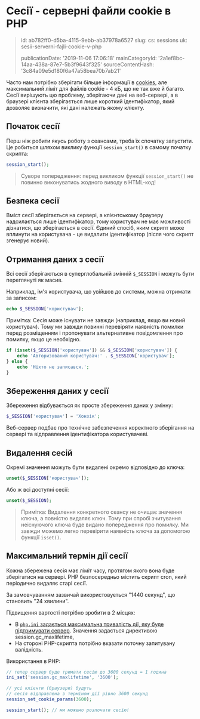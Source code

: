 Сесії - серверні файли cookie в PHP
===================================

> id: ab782ff0-d5ba-4115-9ebb-ab37978a6527
> slug:
> 	cs: sessions
> 	uk: sesii-serverni-fajli-cookie-v-php
> 
> publicationDate: '2019-11-06 17:06:18'
> mainCategoryId: '2a1ef8bc-14aa-438a-87e7-5b3f9643f325'
> sourceContentHash: '3c84a09e5d180f6a47a58bea70b7ab21'

Часто нам потрібно зберігати більше інформації в <a href="/cookies">cookies</a>, але максимальний ліміт для файлів cookie - 4 кБ, що не так вже й багато. Сесії вирішують цю проблему, зберігаючи дані на веб-сервері, а в браузері клієнта зберігається лише короткий ідентифікатор, який дозволяє визначити, які дані належать якому клієнту.

Початок сесії
---------------------

Перш ніж робити якусь роботу з сеансами, треба їх спочатку запустити. Це робиться шляхом виклику функції `session_start()` в самому початку скрипта:

```php
session_start();
```

> Суворе попередження: перед викликом функції `session_start()` не повинно виконуватись жодного виводу в HTML-код!

Безпека сесії
-------------------

Вміст сесії зберігається на сервері, а клієнтському браузеру надсилається лише ідентифікатор, тому користувач не має можливості дізнатися, що зберігається в сесії. Єдиний спосіб, яким скрипт може вплинути на користувача - це видалити ідентифікатор (після чого скрипт згенерує новий).

Отримання даних з сесії
----------------------

Всі сесії зберігаються в суперглобальній змінній `$_SESSION` і можуть бути переглянуті як масив.

Наприклад, ім'я користувача, що увійшов до системи, можна отримати за записом:

```php
echo $_SESSION['користувач'];
```

Примітка: Сесія може існувати не завжди (наприклад, якщо ви новий користувач). Тому ми завжди повинні перевіряти наявність помилки перед розміщенням і пропонувати альтернативне повідомлення про помилку, якщо це необхідно.

```php
if (isset($_SESSION['користувач']) && $_SESSION['користувач']) {
    echo 'Авторизований користувач:' . $_SESSION['користувач'];
} else {
    echo 'Ніхто не записався.';
}
```

Збереження даних у сесії
----------------------

Збереження відбувається як просте збереження даних у змінну:

```php
$_SESSION['користувач'] = 'Хонзік';
```

Веб-сервер подбає про технічне забезпечення коректного зберігання на сервері та відправлення ідентифікатора користувачеві.

Видалення сесій
----------------

Окремі значення можуть бути видалені окремо відповідно до ключа:

```php
unset($_SESSION['користувач']);
```

Або ж всі доступні сесії:

```php
unset($_SESSION);
```

> Примітка: Видалення конкретного сеансу не очищає значення ключа, а повністю видаляє ключ. Тому при спробі зчитування неіснуючого ключа буде видано попередження про помилку. Ми завжди можемо легко перевірити наявність ключа за допомогою функції `isset()`.

Максимальний термін дії сесії
---------------------------------

Кожна збережена сесія має ліміт часу, протягом якого вона буде зберігатися на сервері. PHP безпосередньо містить скрипт cron, який періодично видаляє старі сесії.

За замовчуванням зазвичай використовується "1440 секунд", що становить "24 хвилини".

Підвищення вартості потрібно зробити в 2 місцях:

- В <a href="/info">`php.ini` задається максимальна тривалість дії, яку буде підтримувати сервер</a>. Значення задається директивою session.gc_maxlifetime,
- На стороні PHP-скрипта потрібно вказати поточну запитувану валідність.

Використання в PHP:

```php
// тепер сервер буде тримати сесію до 3600 секунд = 1 година
ini_set('session.gc_maxlifetime', '3600');

// усі клієнти (браузери) будуть
// сесія відправлена з терміном дії рівно 3600 секунд
session_set_cookie_params(3600);

session_start(); // ми можемо розпочати сесію!
```
